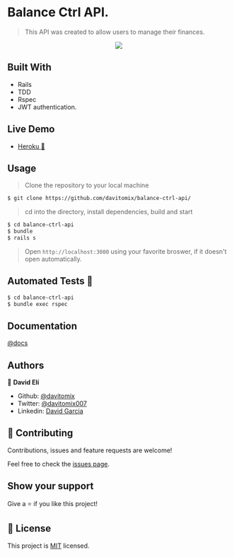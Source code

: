 # Balance Ctrl API.

> This API was created to allow users to manage their finances.

<p align="center">
  <img src="#">
</p>

## Built With

- Rails
- TDD
- Rspec
- JWT authentication.

## Live Demo

- [Heroku :rocket:](#)

## Usage

> Clone the repository to your local machine

```sh
$ git clone https://github.com/davitomix/balance-ctrl-api/
```

> cd into the directory, install dependencies, build and start

```sh
$ cd balance-ctrl-api
$ bundle
$ rails s
```

> Open `http://localhost:3000` using your favorite broswer, if it doesn't open automatically.

## Automated Tests :space_invader:

```sh
$ cd balance-ctrl-api
$ bundle exec rspec
```

## Documentation

[@docs](https://bs-balance-ctrl-mx.herokuapp.com/api_docs)

## Authors

👤 **David Elí**

- Github: [@davitomix](https://github.com/davitomix)
- Twitter: [@davitomix007](https://twitter.com/davitomix007)
- Linkedin: [David Garcia](https://www.linkedin.com/in/davideligarcia/)

## 🤝 Contributing

Contributions, issues and feature requests are welcome!

Feel free to check the [issues page](issues/).

## Show your support

Give a ⭐️ if you like this project!

## 📝 License

This project is [MIT](lic.url) licensed.
